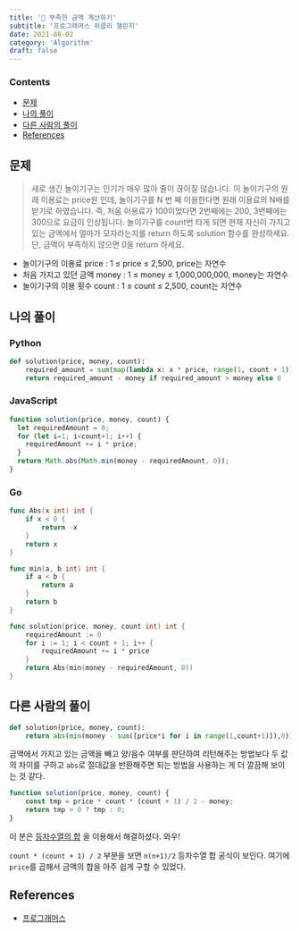 ```yaml
---
title: '🧠 부족한 금액 계산하기'
subtitle: '프로그래머스 위클리 챌린지'
date: 2021-08-02
category: 'Algorithm'
draft: false
---
```


### Contents
- [문제](#문제)
- [나의 풀이](#나의-풀이)
- [다른 사람의 풀이](#다른-사람의-풀이)
- [References](#References)


## 문제

> 새로 생긴 놀이기구는 인기가 매우 많아 줄이 끊이질 않습니다.
> 이 놀이기구의 원래 이용료는 price원 인데, 놀이기구를 N 번 째 이용한다면 원래 이용료의 N배를 받기로 하였습니다. 즉, 처음 이용료가 100이었다면 2번째에는 200, 3번째에는 300으로 요금이 인상됩니다.
> 놀이기구를 count번 타게 되면 현재 자신이 가지고 있는 금액에서 얼마가 모자라는지를 return 하도록 solution 함수를 완성하세요.
> 단, 금액이 부족하지 않으면 0을 return 하세요.

* 놀이기구의 이용료 price : 1 ≤ price ≤ 2,500, price는 자연수
* 처음 가지고 있던 금액 money : 1 ≤ money ≤ 1,000,000,000, money는 자연수
* 놀이기구의 이용 횟수 count : 1 ≤ count ≤ 2,500, count는 자연수

## 나의 풀이

### Python
```python
def solution(price, money, count):
    required_amount = sum(map(lambda x: x * price, range(1, count + 1)))
    return required_amount - money if required_amount > money else 0
```

### JavaScript
```javascript
function solution(price, money, count) {
  let requiredAmount = 0;
  for (let i=1; i<count+1; i++) {
    requiredAmount += i * price;
  }
  return Math.abs(Math.min(money - requiredAmount, 0));
}
```

### Go
```go
func Abs(x int) int {
    if x < 0 {
        return -x
    }
    return x
}

func min(a, b int) int {
    if a < b {
        return a
    }
    return b
}

func solution(price, money, count int) int {
    requiredAmount := 0
    for i := 1; i < count + 1; i++ {
    	requiredAmount += i * price
    }
    return Abs(min(money - requiredAmount, 0))
}

```

## 다른 사람의 풀이

```python
def solution(price, money, count): 
    return abs(min(money - sum([price*i for i in range(1,count+1)]),0))
```

금액에서 가지고 있는 금액을 빼고 양/음수 여부를 판단하여 리턴해주는 방법보다 두 값의 차이를 구하고 `abs`로 절대값을 반환해주면 되는 방법을 사용하는 게 더 깔끔해 보이는 것 같다.

```javascript
function solution(price, money, count) {
    const tmp = price * count * (count + 1) / 2 - money;
    return tmp > 0 ? tmp : 0;
}
```

이 분은 [등차수열의 합](https://mathbang.net/609) 을 이용해서 해결하셨다. 와우!

`count * (count + 1) / 2` 부분을 보면 `n(n+1)/2` 등차수열 합 공식이 보인다. 여기에 `price`를 곱해서 금액의 합을 아주 쉽게 구할 수 있었다.

## References

* [프로그래머스](https://programmers.co.kr/learn/courses/30/lessons/82612)
